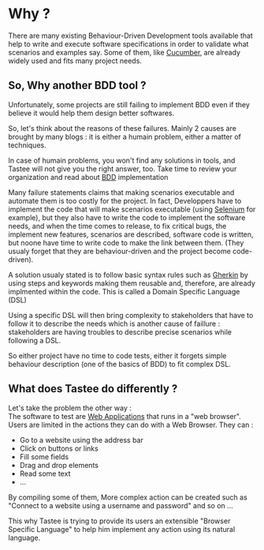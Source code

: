 # Why ? 

There are many existing Behaviour-Driven Development tools available that help to write and execute software specifications in order to validate what scenarios and examples say. Some of them, like [Cucumber](https://cucumber.io/), are already widely used and fits many project needs.

## So, Why another BDD tool ?

Unfortunately, some projects are still failing to implement BDD even if they believe it would help them design better softwares.

So, let's think about the reasons of these failures. Mainly 2 causes are brought by many blogs : it is either a humain problem, either a matter of techniques.

In case of humain problems, you won't find any solutions in tools, and Tastee will not give you the right answer, too. Take time to review your organization and read about [BDD](https://en.wikipedia.org/wiki/Behavior-driven_development) implementation

Many failure statements claims that making scenarios executable and automate them is too costly for the project. In fact, Developpers have to implement the code that will make scenarios executable (using [Selenium](https://www.seleniumhq.org/) for example), but they also have to write the code to implement the software needs, and when the time comes to release, to fix critical bugs, the implement new features, scenarios are described, software code is written, but noone have time to write code to make the link between them. (They usualy forget that they are behaviour-driven and the project become code-driven).

A solution usualy stated is to follow basic syntax rules such as [Gherkin](https://martinfowler.com/bliki/GivenWhenThen.html) by using steps and keywords making them reusable and, therefore, are already implmented within the code. This is called a Domain Specific Language (DSL)

Using a specific DSL will then bring complexity to stakeholders that have to follow it to describe the needs which is another cause of faillure : stakeholders are having troubles to describe precise scenarios while following a DSL.

So either project have no time to code tests, either it forgets simple behaviour description (one of the basics of BDD) to fit complex DSL.

## What does Tastee do differently ?

Let's take the problem the other way :  
The software to test are [Web Applications](https://en.wikipedia.org/wiki/Web_application) that runs in a "web browser".
Users are limited in the actions they can do with a Web Browser. They can :

* Go to a website using the address bar
* Click on buttons or links
* Fill some fields
* Drag and drop elements
* Read some text
* ...

By compiling some of them, More complex action can be created such as "Connect to a website using a username and password" and so on ...

This why Tastee is trying to provide its users an extensible "Browser Specific Language" to help him implement any action using its natural language.
